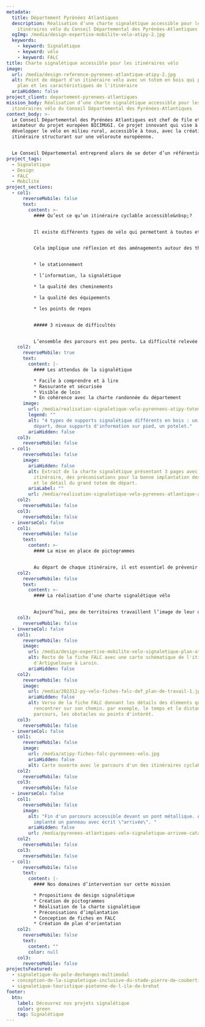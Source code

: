 ```yaml
---
metadata:
  title: Département Pyrénées Atlantiques
  description: Réalisation d’une charte signalétique accessible pour les
    itinéraires vélo du Conseil Départemental des Pyrénées-Atlantiques
  ogImg: /media/design-expertise-mobilite-velo-atipy-2.jpg
  keywords:
    - keyword: Signalétique
    - keyword: vélo
    - keyword: FALC
title: Charte signalétique accessible pour les itinéraires vélo
image:
  url: /media/design-reference-pyrenees-atlantique-atipy-2.jpg
  alt: Point de départ d'un itinéraire vélo avec un totem en bois qui présente le
    plan et les caractéristiques de l'itinéraire
  ariaHidden: false
project_client: departement-pyrenees-atlantiques
mission_body: Réalisation d’une charte signalétique accessible pour les
  itinéraires vélo du Conseil Départemental des Pyrénées-Atlantiques
context_body: >-
  Le Conseil Départemental des Pyrénées Atlantiques est chef de file et
  animateur du projet européen BICIMUGI. Ce projet innovant qui vise à
  développer le vélo en milieu rural, accessible à tous, avec la création d’un
  itinéraire structurant sur une véloroute européenne.


  Le Conseil Départemental entreprend alors de se doter d’un référentiel lié à l’accessibilité des personnes à mobilité réduite à vélo avec la mise à jour du volet «&nbsp;itinéraires de promenades et de randonnées&nbsp;» du label «&nbsp;tourisme et handicap&nbsp;».
project_tags:
  - Signalétique
  - Design
  - FALC
  - Mobilité
project_sections:
  - col1:
      reverseMobile: false
      text:
        content: >-
          #### Qu’est ce qu’un itinéraire cyclable accessible&nbsp;?


          Il existe différents types de vélo qui permettent à toutes et tous de pratiquer cette activité&nbsp;: le vélo mono-pousseur, le tandem, le tandem de front, le VAE, le vélo couché, le vélo à bras, le tricycle…


          Cela implique une réflexion et des aménagements autour des thématiques suivantes&nbsp;:


          * l﻿e stationnement

          * l’information, la signalétique

          * la qualité des cheminements

          * la qualité des équipements

          * les points de repos


          ##### 3 niveaux de difficultés


          L’ensemble des parcours est peu pentu. La difficulté relevée est donc essentiellement due à la longueur du parcours. Ainsi, 3 types d’itinéraires sont possibles&nbsp;: courts, moyens ou longs. Chacun est symbolisé par des pictogrammes vélo allant de 1 à 3.
    col2:
      reverseMobile: true
      text:
        content: |-
          #### Les attendus de la signalétique

          * F﻿acile à comprendre et à lire
          * Rassurante et sécurisée
          * Visible de loin
          * En cohérence avec la charte randonnée du département
      image:
        url: /media/realisation-signaletique-velo-pyrennees-atipy-totem.jpg
        legend: ""
        alt: "4 types de supports signalétique différents en bois : un grand totem de
          départ, deux supports d'information sur pied, un potelet."
        ariaHidden: false
    col3:
      reverseMobile: false
  - col1:
      reverseMobile: false
      image:
        ariaHidden: false
        alt: Extrait de la charte signalétique présentant 3 pages avec une carte d'un
          itinéraire, des préconisations pour la bonne implantation des supports
          et le détail du grand totem de départ.
        ariaLabel: ""
        url: /media/realisation-signaletique-velo-pyrenees-atlantique-atipy-2.jpg
    col2:
      reverseMobile: false
    col3:
      reverseMobile: false
  - inverseCol: false
    col1:
      reverseMobile: false
      text:
        content: >-
          #### La mise en place de pictogrammes


          Au départ de chaque itinéraire, il est essentiel de prévenir l’usager des dangers ou des particularités du site. L’indication des spécificités du parcours vont permettre de se préparer. Pour cela, nous avons créé une banque de banque signalant les particularités du parcours et permettant à un usager non-lecteur ou éloigné du français d’avoir accès à l’information.
    col2:
      reverseMobile: false
      text:
        content: >-
          #### La réalisation d’une charte signalétique vélo


          Aujourd’hui, peu de territoires travaillent l’image de leur offre cyclable. Le département des Pyrénées Atlantique fait le choix de concevoir une charte signalétique dédiée aux itinéraires cyclables accessibles. Cette charte signalétique prend en compte les grands principes de l’accessibilité graphique, du confort d’usage et de la conception universelle.
    col3:
      reverseMobile: false
  - inverseCol: false
    col1:
      reverseMobile: false
      image:
        url: /media/design-expertise-mobilite-velo-signaletique-plan-atipy-4.jpg
        alt: Recto de la fiche FALC avec une carte schématique de l'itinéraire allant
          d'Artiguelouve à Laroin.
        ariaHidden: false
    col2:
      reverseMobile: false
      image:
        url: /media/202312-py-velo-fiches-falc-def_plan-de-travail-1.jpg
        ariaHidden: false
        alt: Verso de la fiche FALC donnant les détails des éléments que le cycliste va
          rencontrer sur son chemin. par exemple, le temps et la distance du
          parcours, les obstacles ou points d'intérêt.
    col3:
      reverseMobile: false
  - inverseCol: false
    col1:
      reverseMobile: false
      image:
        url: /media/atipy-fiches-falc-pyrennees-velo.jpg
        ariaHidden: false
        alt: Carte ouverte avec le parcours d'un des itinéraires cyclables
    col2:
      reverseMobile: false
    col3:
      reverseMobile: false
  - inverseCol: false
    col1:
      reverseMobile: false
      image:
        alt: "Fin d'un parcours accessible devant un pont métallique. Avant le pont est
          implanté un panneau avec écrit \"arrivée\". "
        ariaHidden: false
        url: /media/pyrenees-atlantiques-velo-signaletique-arrivee-catagnede-v2.jpg
    col2:
      reverseMobile: false
    col3:
      reverseMobile: false
  - col1:
      reverseMobile: false
      text:
        content: |-
          #### Nos domaines d’intervention sur cette mission

          * Propositions de design signalétique
          * Création de pictogrammes
          * Réalisation de la charte signalétique
          * Préconisations d’implantation
          * C﻿onception de fiches en FALC
          * C﻿réation de plan d'orientation
    col2:
      reverseMobile: false
      text:
        content: ""
        color: null
    col3:
      reverseMobile: false
projectsFeatured:
  - signaletique-du-pole-dechanges-multimodal
  - conception-de-la-signaletique-inclusive-du-stade-pierre-de-coubertin
  - signaletique-touristique-pietonne-de-l-ile-de-brehat
footer:
  btn:
    label: Découvrez nos projets signalétique
    color: green
    tag: Signalétique
---
```

